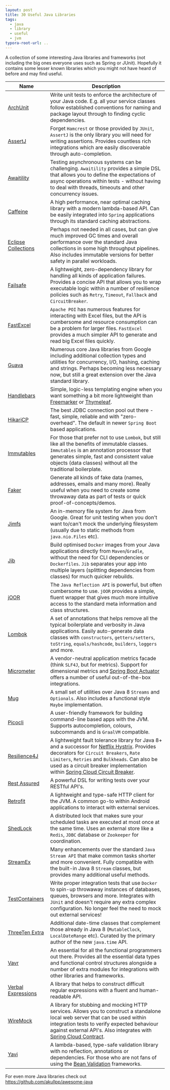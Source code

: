 ```yaml
---
layout: post
title: 30 Useful Java Libraries
tags:
  - java
  - library
  - useful
  - jvm
typora-root-url: ..
---
```


A collection of some interesting Java libraries and frameworks (not including the big ones everyone uses such as Spring or JUnit). Hopefully it contains some lesser known libraries which you might not have heard of before and may find useful.

| Name                                                         | Description                                                  |
| ------------------------------------------------------------ | ------------------------------------------------------------ |
| [ArchUnit](https://www.archunit.org/)                        | Write unit tests to enforce the architecture of your Java code. E.g. all your service classes follow established conventions for naming and package layout through to finding cyclic dependencies. |
| [AssertJ](https://assertj.github.io/doc/)                    | Forget `Hamcrest` or those provided by `JUnit`, `AssertJ` is the only library you will need for writing assertions. Provides countless rich integrations which are easily discoverable through auto-completion. |
| [Awaitility](https://github.com/awaitility/awaitility)       | Testing asynchronous systems can be challenging. `Awaitility` provides a simple DSL that allows you to define the expectations of async operations within tests - without having to deal with threads, timeouts and other concurrency issues. |
| [Caffeine](https://github.com/ben-manes/caffeine)            | A high performance, near optimal caching library with a modern lambda-based API. Can be easily integrated into `Spring` applications through its standard caching abstractions. |
| [Eclipse Collections](https://www.eclipse.org/collections/)  | Perhaps not needed in all cases, but can give much improved GC times and overall performance over the standard Java collections in some high throughput pipelines. Also includes immutable versions for better safety in parallel workloads. |
| [Failsafe](https://jodah.net/failsafe/)                      | A lightweight, zero-dependency library for handling all kinds of application failures. Provides a concise API that allows you to wrap executable logic within a number of resilience policies such as `Retry`, `Timeout`, `Fallback` and `CircuitBreaker`. |
| [FastExcel](https://github.com/google/guava)                 | `Apache POI` has numerous features for interacting with Excel files, but the API is cumbersome and resource consumption can be a problem for larger files. `FastExcel` provides a much simpler API to generate and read big Excel files quickly. |
| [Guava](https://github.com/dhatim/fastexcel)                 | Numerous core Java libraries from Google including additional collection types and utilities for concurrency, I/O, hashing, caching and strings. Perhaps becoming less necessary now, but still a great extension over the Java standard library. |
| [Handlebars](https://github.com/jknack/handlebars.java)      | Simple, logic-less templating engine when you want something a bit more lightweight than [Freemarker](https://freemarker.apache.org/) or [Thymeleaf](https://www.thymeleaf.org/). |
| [HikariCP](https://github.com/brettwooldridge/HikariCP)      | The best JDBC connection pool out there - fast, simple, reliable and with "zero-overhead". The default in newer `Spring Boot` based applications. |
| [Immutables](https://immutables.github.io/)                  | For those that prefer not to use `Lombok`, but still like all the benefits of immutable classes. `Immutables` is an annotation processor that generates simple, fast and consistent value objects (data classes) without all the traditional boilerplate. |
| [Faker](https://github.com/DiUS/java-faker)                  | Generate all kinds of fake data (names, addresses, emails and many more). Really useful when you need to create some throwaway data as part of tests or quick proof-of-concepts/demos. |
| [Jimfs](https://github.com/google/jimfs)                     | An in-memory file system for Java from Google. Great for unit testing when you don't want to/can't mock the underlying filesystem (usually due to static methods from `java.nio.Files` etc). |
| [Jib](https://github.com/GoogleContainerTools/jib)           | Build optimised `Docker` images from your Java applications directly from `Maven`/`Gradle`, without the need for CLI dependencies or `Dockerfiles`. `Jib` separates your app into multiple layers (splitting dependencies from classes) for much quicker rebuilds. |
| [jOOR](https://github.com/jOOQ/jOOR)                         | The `Java Reflection API` is powerful, but often cumbersome to use. `jOOR` provides a simple, fluent wrapper that gives much more intuitive access to the standard meta information and class structures. |
| [Lombok](https://projectlombok.org/)                         | A set of annotations that helps remove all the typical boilerplate and verbosity in Java applications. Easily auto-generate data classes with `constructors`, `getters/setters`, `toString`, `equals/hashcode`, `builders`, `loggers` and more. |
| [Micrometer](https://micrometer.io/)                         | A vendor-neutral application metrics facade (think `SLF4J`, but for metrics). Support for dimensional metrics and [Spring Boot Actuator](https://docs.spring.io/spring-boot/docs/current/reference/html/production-ready-features.html) offers a number of useful out-of-the-box integrations. |
| [Mug](https://github.com/google/mug)                         | A small set of utilities over Java 8 `Streams` and `Optionals`. Also includes a functional style `Maybe` implementation. |
| [Picocli](https://picocli.info/)                             | A user-friendly framework for building command-line based apps with the JVM. Supports autocompletion, colours, subcommands and is `GraalVM` compatible. |
| [Resilience4J](https://github.com/resilience4j/resilience4j) | A lightweight fault tolerance library for Java 8+ and a successor for [Netflix Hystrix](https://github.com/Netflix/Hystrix). Provides decorators for `Circuit Breakers`, `Rate Limiters`, `Retries` and `Bulkheads`. Can also be used as a circuit breaker implementation within [Spring Cloud Circuit Breaker](https://spring.io/projects/spring-cloud-circuitbreaker). |
| [Rest Assured](https://github.com/rest-assured/rest-assured) | A powerful DSL for writing tests over your RESTful API's.    |
| [Retrofit](https://github.com/square/retrofit)               | A lightweight and type-safe HTTP client for the JVM. A common go-to within Android applications to interact with external services. |
| [ShedLock](https://github.com/lukas-krecan/ShedLock)         | A distributed lock that makes sure your scheduled tasks are executed at most once at the same time. Uses an external store like a `Redis`, `JDBC` database or `Zookeeper` for coordination. |
| [StreamEx](https://github.com/amaembo/streamex)              | Many enhancements over the standard `Java Stream API` that make common tasks shorter and more convenient. Fully compatible with the built-in Java 8 `Stream` classes, but provides many additional useful methods. |
| [TestContainers](https://www.testcontainers.org/)            | Write proper integration tests that use `Docker` to spin-up throwaway instances of databases, queues, browsers and more. Integrates with `JUnit` and doesn't require any extra complex configuration. No longer feel the need to mock out external services! |
| [ThreeTen Extra](https://www.threeten.org/threeten-extra/)   | Additional date-time classes that complement those already in Java 8 (`MutableClock`, `LocalDateRange` etc). Curated by the primary author of the new `java.time` API. |
| [Vavr](https://www.vavr.io/)                                 | An essential for all the functional programmers out there. Provides all the essential data types and functional control structures alongside a number of extra modules for integrations with other libraries and frameworks. |
| [Verbal Expressions](https://github.com/VerbalExpressions/JavaVerbalExpressions) | A library that helps to construct difficult regular expressions with a fluent and human-readable API. |
| [WireMock](https://github.com/tomakehurst/wiremock)          | A library for stubbing and mocking HTTP services. Allows you to construct a standalone local web server that can be used within integration tests to verify expected behaviour against external API's. Also integrates with [Spring Cloud Contract](https://spring.io/projects/spring-cloud-contract). |
| [Yavi](https://github.com/making/yavi)                       | A lambda-based, type-safe validation library with no reflection, annotations or dependencies. For those who are not fans of using the [Bean Validation](https://beanvalidation.org/) frameworks. |

For even more Java libraries check out <https://github.com/akullpp/awesome-java>
